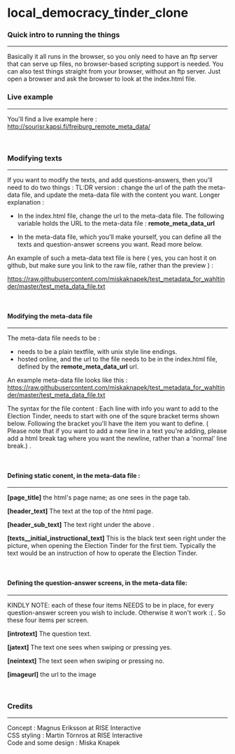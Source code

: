 # local_democracy_tinder_clone


### Quick intro to running the things 
------
Basically it all runs in the browser, so you only need to have an ftp server that can serve up files, no browser-based scripting support is needed. 
You can also test things straight from your browser, without an ftp server. Just open a browser and ask the browser to look at the index.html file. 


### Live example  
------
You'll find a live example here : 
http://sourisr.kapsi.fi/freiburg_remote_meta_data/

<br>


### Modifying texts 
------
If you want to modify the texts, and add questions-answers, then you'll need to do two things : TL:DR version : change the url of the path the meta-data file, and update the meta-data file with the content you want. 
Longer explanation : 

- In the index.html file, change the url to the meta-data file. 
The following variable holds the URL to the meta-data file : **remote_meta_data_url**

- In the meta-data file, which you'll make yourself, you can define all the texts and question-answer screens you want. Read more below.

An example of such a meta-data text file is here ( yes, you can host it on github, but make sure you link to the raw file, rather than the preview ) : 

https://raw.githubusercontent.com/miskaknapek/test_metadata_for_wahltinder/master/test_meta_data_file.txt

<br>

#### Modifying the meta-data file
------
The meta-data file needs to be : 
- needs to be a plain textfile, with unix style line endings. 
- hosted online, and the url to the file needs to be in the index.html file, defined by the **remote_meta_data_url** url. 

An example meta-data file looks like this : 
https://raw.githubusercontent.com/miskaknapek/test_metadata_for_wahltinder/master/test_meta_data_file.txt


The syntax for the file content :
Each line with info you want to add to the Election Tinder, needs to start with one of the squre bracket terms shown below. Following the bracket you'll have the item you want to define. ( Please note that if you want to add a new line in a text you're adding, please add a html break tag where you want the newline, rather than a 'normal' line break.) .

<br>

#### Defining static conent, in the meta-data file : 
------
**[page_title]** the html's page name; as one sees in the page tab.

**[header_text]** The text at the top of the html page.

**[header_sub_text]** The text right under the above .

**[texts__initial_instructional_text]** This is the black text seen right under the picture, when opening the Election Tinder for the first tiem. Typically the text would be an instruction of how to operate the Election Tinder.

<br>

#### Defining the question-answer screens, in the meta-data file: 
------
KINDLY NOTE: each of these four items NEEDS to be in place, for every question-answer screen you wish to include. Otherwise it won't work :( . So these four items per screen. 

**[introtext]** The question text. 

**[jatext]** The text one sees when swiping or pressing yes.

**[neintext]** The text seen when swiping or pressing no.

**[imageurl]** the url to the image 

<br>

### Credits 
------
Concept : Magnus Eriksson at RISE Interactive <br>
CSS styling : Martin Törnros at RISE Interactive <br>
Code and some design : Miska Knapek  
 